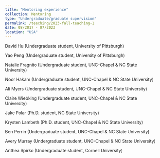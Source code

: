 ```yaml
---
title: "Mentoring experience"
collection: Mentoring
type: "Undergraduate/graduate supervision"
permalink: /teaching/2023-fall-teaching-1
date: 08/2017 - 07/2023
location: "USA"
---
```


David Hu (Undergraduate student, University of Pittsburgh)

Yao Peng (Undergraduate student, University of Pittsburgh)

Natalie Fragnito (Undergraduate student, UNC-Chapel & NC State University)

Noor Hakam (Undergraduate student, UNC-Chapel & NC State University)

Ali Myers (Undergraduate student, UNC-Chapel & NC State University)

Claire Wiebking (Undergraduate student, UNC-Chapel & NC State University)

Jake Polar (Ph.D. student, NC State University)

Krysten Lambeth (Ph.D. student, UNC-Chapel & NC State University)

Ben Perrin (Undergraduate student, UNC-Chapel & NC State University)

Avery Murray (Undergraduate student, UNC-Chapel & NC State University)

Anthea Spirko (Undergraduate student, Cornell University)


